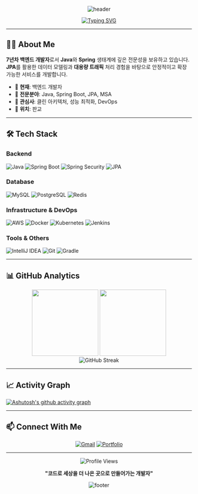 <div align="center">

![header](https://capsule-render.vercel.app/api?type=waving&color=0:E34C26,10:DA5B0B,30:C6538C,75:3572A5,100:A371F7&height=100&section=header&text=&fontSize=0)

[![Typing SVG](https://readme-typing-svg.herokuapp.com/?color=fff&size=32&center=true&vCenter=true&width=600&lines=안녕하세요!+백엔드+개발자입니다;7년차+Java+Spring+전문가;안정적이고+확장가능한+서비스+개발;끊임없이+학습하고+성장하는+개발자)](https://git.io/typing-svg)

</div>

---

## 🧑‍💻 **About Me**

**7년차 백엔드 개발자**로서 **Java**와 **Spring** 생태계에 깊은 전문성을 보유하고 있습니다.  
**JPA**를 활용한 데이터 모델링과 **대용량 트래픽** 처리 경험을 바탕으로 안정적이고 확장 가능한 서비스를 개발합니다.

- 🏢 **현재**: 백엔드 개발자
- 🎯 **전문분야**: Java, Spring Boot, JPA, MSA
- 🌱 **관심사**: 클린 아키텍처, 성능 최적화, DevOps
- 📍 **위치**: 판교

---

## 🛠 **Tech Stack**

### **Backend**
![Java](https://img.shields.io/badge/Java-ED8B00?style=for-the-badge&logo=openjdk&logoColor=white)
![Spring Boot](https://img.shields.io/badge/Spring_Boot-6DB33F?style=for-the-badge&logo=spring&logoColor=white)
![Spring Security](https://img.shields.io/badge/Spring_Security-6DB33F?style=for-the-badge&logo=Spring-Security&logoColor=white)
![JPA](https://img.shields.io/badge/JPA-59666C?style=for-the-badge&logo=hibernate&logoColor=white)

### **Database**
![MySQL](https://img.shields.io/badge/MySQL-4479A1?style=for-the-badge&logo=mysql&logoColor=white)
![PostgreSQL](https://img.shields.io/badge/PostgreSQL-316192?style=for-the-badge&logo=postgresql&logoColor=white)
![Redis](https://img.shields.io/badge/Redis-DC382D?style=for-the-badge&logo=redis&logoColor=white)

### **Infrastructure & DevOps**
![AWS](https://img.shields.io/badge/AWS-232F3E?style=for-the-badge&logo=amazon-aws&logoColor=white)
![Docker](https://img.shields.io/badge/Docker-2496ED?style=for-the-badge&logo=docker&logoColor=white)
![Kubernetes](https://img.shields.io/badge/Kubernetes-326CE5?style=for-the-badge&logo=kubernetes&logoColor=white)
![Jenkins](https://img.shields.io/badge/Jenkins-D24939?style=for-the-badge&logo=jenkins&logoColor=white)

### **Tools & Others**
![IntelliJ IDEA](https://img.shields.io/badge/IntelliJ_IDEA-000000.svg?style=for-the-badge&logo=intellij-idea&logoColor=white)
![Git](https://img.shields.io/badge/Git-F05032?style=for-the-badge&logo=git&logoColor=white)
![Gradle](https://img.shields.io/badge/Gradle-02303A.svg?style=for-the-badge&logo=Gradle&logoColor=white)

---

## 📊 **GitHub Analytics**

<div align="center">
  <img height="180em" src="https://github-readme-stats.vercel.app/api?username=pipe-down&show_icons=true&theme=tokyonight&include_all_commits=true&count_private=true"/>
  <img height="180em" src="https://github-readme-stats.vercel.app/api/top-langs/?username=pipe-down&layout=compact&langs_count=7&theme=tokyonight"/>
</div>

<div align="center">
  <img src="https://github-readme-streak-stats.herokuapp.com/?user=pipe-down&theme=tokyonight" alt="GitHub Streak" />
</div>

---

## 📈 **Activity Graph**

[![Ashutosh's github activity graph](https://github-readme-activity-graph.vercel.app/graph?username=pipe-down&theme=tokyo-night)](https://github.com/ashutosh00710/github-readme-activity-graph)

---

## 📫 **Connect With Me**

<div align="center">

[![Gmail](https://img.shields.io/badge/Gmail-D14836?style=for-the-badge&logo=gmail&logoColor=white)](mailto:laljeongho@gmail.com)
[![Portfolio](https://img.shields.io/badge/Portfolio-000000?style=for-the-badge&logo=About.me&logoColor=white)](https://indipot.kro.kr.com)

</div>

---

<div align="center">

![Profile Views](https://komarev.com/ghpvc/?username=pipe-down&color=blueviolet&style=for-the-badge)

**"코드로 세상을 더 나은 곳으로 만들어가는 개발자"**

![footer](https://capsule-render.vercel.app/api?type=waving&color=0:E34C26,10:DA5B0B,30:C6538C,75:3572A5,100:A371F7&height=100&section=footer&text=&fontSize=0)

</div>
